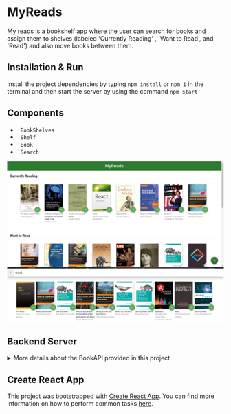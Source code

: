 # MyReads 
My reads is a bookshelf app where the user can search for books and assign them to shelves (labeled 'Currently Reading' , 'Want to Read', and 'Read') and also move books between them.

## Installation & Run
install the project dependencies by typing ```npm install``` or ```npm i``` in the terminal
and then start the server by using the command ```npm start```

## Components
* ``` BookShelves```
* ``` Shelf```
* ``` Book```
* ``` Search```

<div align="center">
  <img src='/screenshots/c1.PNG'>
  <br>
  <img src='/screenshots/c2.PNG'>
  </div>

## Backend Server

<details>
<summary>More details about the BookAPI provided in this project</summary>
The provided file BooksAPI.js contains the methods needed to perform necessary operations on the backend:

* [`getAll`](#getall)
* [`update`](#update)
* [`search`](#search)

### `getAll`

Method Signature:

```js
getAll()
```

* Returns a Promise which resolves to a JSON object containing a collection of book objects.
* This collection represents the books currently in the bookshelves in your app.

### `update`

Method Signature:

```js
update(book, shelf)
```

* book: `<Object>` containing at minimum an `id` attribute
* shelf: `<String>` contains one of ["wantToRead", "currentlyReading", "read"]  
* Returns a Promise which resolves to a JSON object containing the response data of the POST request

### `search`

Method Signature:

```js
search(query)
```

* query: `<String>`
* Returns a Promise which resolves to a JSON object containing a collection of a maximum of 20 book objects.
* These books do not know which shelf they are on. They are raw results only. You'll need to make sure that books have the correct state while on the search page.

## Important
The backend API uses a fixed set of cached search results and is limited to a particular set of search terms, which can be found in [SEARCH_TERMS.md](SEARCH_TERMS.md). That list of terms are the _only_ terms that will work with the backend.

</details>

## Create React App

This project was bootstrapped with [Create React App](https://github.com/facebookincubator/create-react-app). You can find more information on how to perform common tasks [here](https://github.com/facebookincubator/create-react-app/blob/master/packages/react-scripts/template/README.md).

